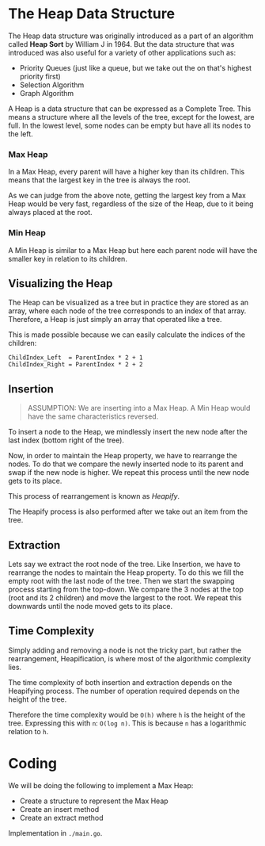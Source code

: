 # The Heap Data Structure

The Heap data structure was originally introduced as a part of an algorithm
called **Heap Sort** by William J in 1964. But the data structure that was
introduced was also useful for a variety of other applications such as:

-   Priority Queues (just like a queue, but we take out the on that's highest
    priority first)
-   Selection Algorithm
-   Graph Algorithm

A Heap is a data structure that can be expressed as a Complete Tree. This means
a structure where all the levels of the tree, except for the lowest, are full.
In the lowest level, some nodes can be empty but have all its nodes to the
left.

### Max Heap

In a Max Heap, every parent will have a higher key than its children. This
means that the largest key in the tree is always the root.

As we can judge from the above note, getting the largest key from a Max Heap would
be very fast, regardless of the size of the Heap, due to it being always placed
at the root.

### Min Heap

A Min Heap is similar to a Max Heap but here each parent node will have the
smaller key in relation to its children.

## Visualizing the Heap

The Heap can be visualized as a tree but in practice they are stored as an
array, where each node of the tree corresponds to an index of that array.
Therefore, a Heap is just simply an array that operated like a tree.

This is made possible because we can easily calculate the indices of the
children:

```
ChildIndex_Left  = ParentIndex * 2 + 1
ChildIndex_Right = ParentIndex * 2 + 2
```

## Insertion

> ASSUMPTION: We are inserting into a Max Heap. A Min Heap would have the
> same characteristics reversed.

To insert a node to the Heap, we mindlessly insert the new node after the
last index (bottom right of the tree).

Now, in order to maintain the Heap property, we have to rearrange the nodes. To
do that we compare the newly inserted node to its parent and swap if the new
node is higher. We repeat this process until the new node gets to its place.

This process of rearrangement is known as _Heapify_.

The Heapify process is also performed after we take out an item from the tree.

## Extraction

Lets say we extract the root node of the tree. Like Insertion, we have to
rearrange the nodes to maintain the Heap property. To do this we fill the empty
root with the last node of the tree. Then we start the swapping process
starting from the top-down. We compare the 3 nodes at the top (root and its 2
children) and move the largest to the root. We repeat this downwards until
the node moved gets to its place.

## Time Complexity

Simply adding and removing a node is not the tricky part, but rather the
rearrangement, Heapification, is where most of the algorithmic complexity lies.

The time complexity of both insertion and extraction depends on the Heapifying
process. The number of operation required depends on the height of the tree.

Therefore the time complexity would be `O(h)` where `h` is the height of the
tree. Expressing this with `n`: `O(log n)`. This is because `n` has a
logarithmic relation to `h`.

# Coding

We will be doing the following to implement a Max Heap:

-   Create a structure to represent the Max Heap
-   Create an insert method
-   Create an extract method

Implementation in `./main.go`.
